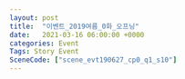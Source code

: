 ```yaml
---
layout: post
title:  "이벤트_2019여름_0화_오프닝"
date:   2021-03-16 06:00:00 +0000
categories: Event
Tags: Story Event
SceneCode: ["scene_evt190627_cp0_q1_s10"]
---
```

